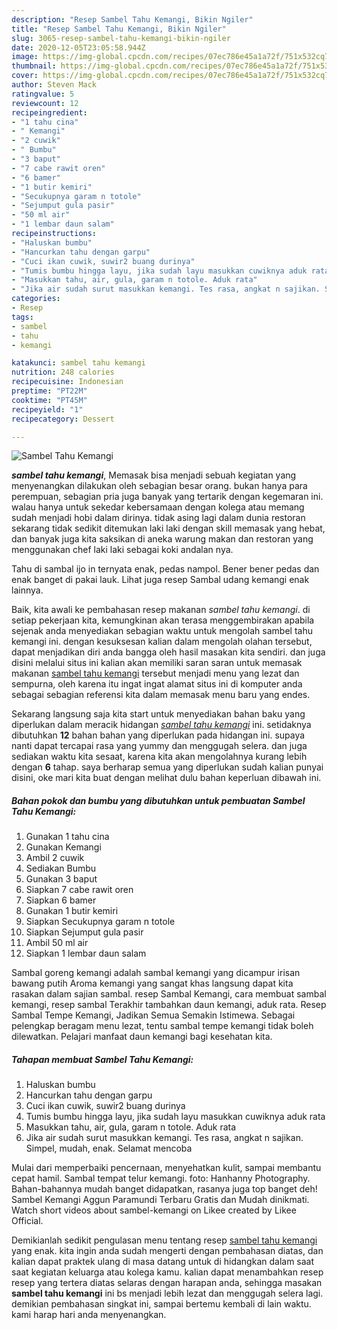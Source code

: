 ```yaml
---
description: "Resep Sambel Tahu Kemangi, Bikin Ngiler"
title: "Resep Sambel Tahu Kemangi, Bikin Ngiler"
slug: 3065-resep-sambel-tahu-kemangi-bikin-ngiler
date: 2020-12-05T23:05:58.944Z
image: https://img-global.cpcdn.com/recipes/07ec786e45a1a72f/751x532cq70/sambel-tahu-kemangi-foto-resep-utama.jpg
thumbnail: https://img-global.cpcdn.com/recipes/07ec786e45a1a72f/751x532cq70/sambel-tahu-kemangi-foto-resep-utama.jpg
cover: https://img-global.cpcdn.com/recipes/07ec786e45a1a72f/751x532cq70/sambel-tahu-kemangi-foto-resep-utama.jpg
author: Steven Mack
ratingvalue: 5
reviewcount: 12
recipeingredient:
- "1 tahu cina"
- " Kemangi"
- "2 cuwik"
- " Bumbu"
- "3 baput"
- "7 cabe rawit oren"
- "6 bamer"
- "1 butir kemiri"
- "Secukupnya garam n totole"
- "Sejumput gula pasir"
- "50 ml air"
- "1 lembar daun salam"
recipeinstructions:
- "Haluskan bumbu"
- "Hancurkan tahu dengan garpu"
- "Cuci ikan cuwik, suwir2 buang durinya"
- "Tumis bumbu hingga layu, jika sudah layu masukkan cuwiknya aduk rata"
- "Masukkan tahu, air, gula, garam n totole. Aduk rata"
- "Jika air sudah surut masukkan kemangi. Tes rasa, angkat n sajikan. Simpel, mudah, enak. Selamat mencoba"
categories:
- Resep
tags:
- sambel
- tahu
- kemangi

katakunci: sambel tahu kemangi 
nutrition: 248 calories
recipecuisine: Indonesian
preptime: "PT22M"
cooktime: "PT45M"
recipeyield: "1"
recipecategory: Dessert

---
```



![Sambel Tahu Kemangi](https://img-global.cpcdn.com/recipes/07ec786e45a1a72f/751x532cq70/sambel-tahu-kemangi-foto-resep-utama.jpg)

<b><i>sambel tahu kemangi</i></b>, Memasak bisa menjadi sebuah kegiatan yang menyenangkan dilakukan oleh sebagian besar orang. bukan hanya para perempuan, sebagian pria juga banyak yang tertarik dengan kegemaran ini. walau hanya untuk sekedar kebersamaan dengan kolega atau memang sudah menjadi hobi dalam dirinya. tidak asing lagi dalam dunia restoran sekarang tidak sedikit ditemukan laki laki dengan skill memasak yang hebat, dan banyak juga kita saksikan di aneka warung makan dan restoran yang menggunakan chef laki laki sebagai koki andalan nya.

Tahu di sambal ijo in ternyata enak, pedas nampol. Bener bener pedas dan enak banget di pakai lauk. Lihat juga resep Sambal udang kemangi enak lainnya.

Baik, kita awali ke pembahasan resep makanan <i>sambel tahu kemangi</i>. di setiap pekerjaan kita, kemungkinan akan terasa menggembirakan apabila sejenak anda menyediakan sebagian waktu untuk mengolah sambel tahu kemangi ini. dengan kesuksesan kalian dalam mengolah olahan tersebut, dapat menjadikan diri anda bangga oleh hasil masakan kita sendiri. dan juga disini melalui situs ini kalian akan memiliki saran saran untuk memasak makanan <u>sambel tahu kemangi</u> tersebut menjadi menu yang lezat dan sempurna, oleh karena itu ingat ingat alamat situs ini di komputer anda sebagai sebagian referensi kita dalam memasak menu baru yang endes.


Sekarang langsung saja kita start untuk menyediakan bahan baku yang diperlukan dalam meracik hidangan <u><i>sambel tahu kemangi</i></u> ini. setidaknya dibutuhkan <b>12</b> bahan bahan yang diperlukan pada hidangan ini. supaya nanti dapat tercapai rasa yang yummy dan menggugah selera. dan juga sediakan waktu kita sesaat, karena kita akan mengolahnya kurang lebih dengan <b>6</b> tahap. saya berharap semua yang diperlukan sudah kalian punyai disini, oke mari kita buat dengan melihat dulu bahan keperluan dibawah ini.

<!--inarticleads1-->

##### Bahan pokok dan bumbu yang dibutuhkan untuk pembuatan Sambel Tahu Kemangi:

1. Gunakan 1 tahu cina
1. Gunakan  Kemangi
1. Ambil 2 cuwik
1. Sediakan  Bumbu
1. Gunakan 3 baput
1. Siapkan 7 cabe rawit oren
1. Siapkan 6 bamer
1. Gunakan 1 butir kemiri
1. Siapkan Secukupnya garam n totole
1. Siapkan Sejumput gula pasir
1. Ambil 50 ml air
1. Siapkan 1 lembar daun salam


Sambal goreng kemangi adalah sambal kemangi yang dicampur irisan bawang putih Aroma kemangi yang sangat khas langsung dapat kita rasakan dalam sajian sambal. resep Sambal Kemangi, cara membuat sambal kemangi, resep sambal Terakhir tambahkan daun kemangi, aduk rata. Resep Sambal Tempe Kemangi, Jadikan Semua Semakin Istimewa. Sebagai pelengkap beragam menu lezat, tentu sambal tempe kemangi tidak boleh dilewatkan. Pelajari manfaat daun kemangi bagi kesehatan kita. 

<!--inarticleads2-->

##### Tahapan membuat Sambel Tahu Kemangi:

1. Haluskan bumbu
1. Hancurkan tahu dengan garpu
1. Cuci ikan cuwik, suwir2 buang durinya
1. Tumis bumbu hingga layu, jika sudah layu masukkan cuwiknya aduk rata
1. Masukkan tahu, air, gula, garam n totole. Aduk rata
1. Jika air sudah surut masukkan kemangi. Tes rasa, angkat n sajikan. Simpel, mudah, enak. Selamat mencoba


Mulai dari memperbaiki pencernaan, menyehatkan kulit, sampai membantu cepat hamil. Sambal tempat telur kemangi. foto: Hanhanny Photography. Bahan-bahannya mudah banget didapatkan, rasanya juga top banget deh! Sambel Kemangi Aggun Paramundi Terbaru Gratis dan Mudah dinikmati. Watch short videos about sambel-kemangi on Likee created by Likee Official. 

Demikianlah sedikit pengulasan menu tentang resep <u>sambel tahu kemangi</u> yang enak. kita ingin anda sudah mengerti dengan pembahasan diatas, dan kalian dapat praktek ulang di masa datang untuk di hidangkan dalam saat saat kegiatan keluarga atau kolega kamu. kalian dapat menambahkan resep resep yang tertera diatas selaras dengan harapan anda, sehingga masakan <b>sambel tahu kemangi</b> ini bs menjadi lebih lezat dan menggugah selera lagi. demikian pembahasan singkat ini, sampai bertemu kembali di lain waktu. kami harap hari anda menyenangkan.
